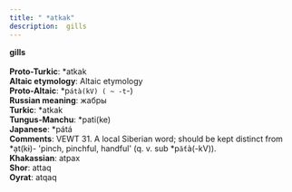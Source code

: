 ```yaml
---
title: " *atkak"
description:  gills
---
```

<strong> gills</strong><br><br>
<strong>Proto-Turkic</strong>:  *atkak<br>
<strong>Altaic etymology</strong>:  Altaic etymology<br>
<strong> Proto-Altaic</strong>:  *p`átà(kV) ( ~ -t`-)<br>
<strong>Russian meaning</strong>:  жабры<br>
<strong>Turkic</strong>:  *atkak<br>
<strong>Tungus-Manchu</strong>:  *pati(ke)<br>
<strong>Japanese</strong>:  *pátá<br>
<strong>Comments</strong>:  VEWT 31. A local Siberian word; should be kept distinct from *ạt(kɨ)- 'pinch, pinchful, handful' (q. v. sub *p`ắt`à(-kV)).<br>
<strong>Khakassian</strong>:  atpax<br>
<strong>Shor</strong>:  attaq<br>
<strong>Oyrat</strong>:  atqaq<br>


